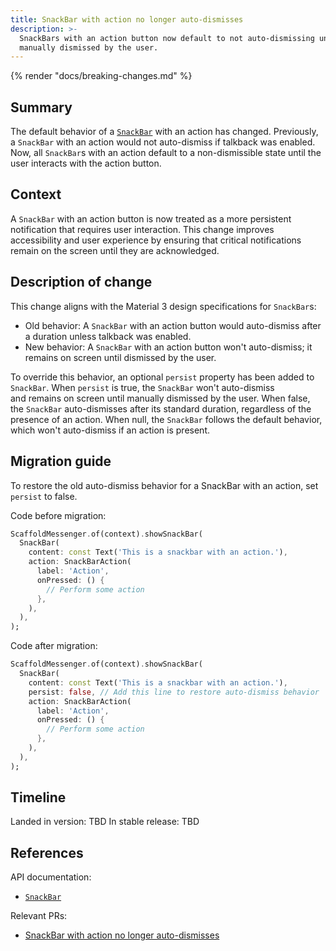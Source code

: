 ```yaml
---
title: SnackBar with action no longer auto-dismisses
description: >-
  SnackBars with an action button now default to not auto-dismissing unless
  manually dismissed by the user.
---
```


{% render "docs/breaking-changes.md" %}

## Summary

The default behavior of a [`SnackBar`][] with an action has changed. Previously, a
`SnackBar` with an action would not auto-dismiss if talkback was enabled. 
Now, all `SnackBar`s with an action default to a non-dismissible state until the
user interacts with the action button.

## Context

A `SnackBar` with an action button is now treated as a more persistent
notification that requires user interaction. This change improves accessibility
and user experience by ensuring that critical notifications remain on the screen
until they are acknowledged.

## Description of change

This change aligns with the Material 3 design specifications for `SnackBar`s:
* Old behavior: A `SnackBar` with an action button would auto-dismiss after a
  duration unless talkback was enabled.
* New behavior: A `SnackBar` with an action button won't auto-dismiss; 
   it remains on screen until dismissed by the user.

To override this behavior, an optional `persist` property has 
been added to `SnackBar`. When `persist` is true, the `SnackBar` won't auto-dismiss  
and remains on screen until manually dismissed by the user. When false, the 
`SnackBar` auto-dismisses after its standard duration, regardless of the 
presence of an action. When null, the `SnackBar` follows the default 
behavior, which won't auto-dismiss if an action is present.

## Migration guide

To restore the old auto-dismiss behavior for a SnackBar with an action, set
`persist` to false.

Code before migration:

```dart
ScaffoldMessenger.of(context).showSnackBar(
  SnackBar(
    content: const Text('This is a snackbar with an action.'),
    action: SnackBarAction(
      label: 'Action',
      onPressed: () {
        // Perform some action
      },
    ),
  ),
);
```

Code after migration:

```dart
ScaffoldMessenger.of(context).showSnackBar(
  SnackBar(
    content: const Text('This is a snackbar with an action.'),
    persist: false, // Add this line to restore auto-dismiss behavior
    action: SnackBarAction(
      label: 'Action',
      onPressed: () {
        // Perform some action
      },
    ),
  ),
);
```

## Timeline

Landed in version: TBD
In stable release: TBD

## References

API documentation:

* [`SnackBar`][]

Relevant PRs:

* [SnackBar with action no longer auto-dismisses][]

[`SnackBar`]: {{site.api}}/flutter/material/SnackBar-class.html

[SnackBar with action no longer auto-dismisses]: {{site.repo.flutter}}/pull/173084
